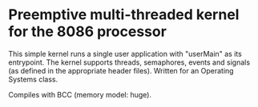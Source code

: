 # Preemptive multi-threaded kernel for the 8086 processor

This simple kernel runs a single user application with "userMain" as its entrypoint. The kernel supports threads, semaphores, events and signals (as defined in the appropriate header files). Written for an Operating Systems class. 

Compiles with BCC (memory model: huge). 